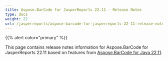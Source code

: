 ```yaml
---
title: Aspose.BarCode for JasperReports 22.11 - Release Notes
type: docs
weight: 22
url: /jasperreports/aspose-barcode-for-jasperreports-22-11-release-notes/
---
```


{{% alert color="primary" %}} 

This page contains release notes information for Aspose.BarCode for JasperReports 22.11 based on features from [Aspose.BarCode for Java 22.11](https://downloads.aspose.com/barcode/java/new-releases/aspose.barcode-for-java-22.11/).



